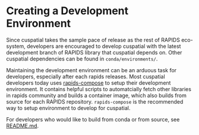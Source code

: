 # Creating a Development Environment

Since cuspatial takes the sample pace of release as the rest of RAPIDS eco-system,
developers are encouraged to develop cuspatial with the latest development branch of RAPIDS library that cuspatial depends on.
Other cuspatial dependencies can be found in `conda/environments/`.

Maintaining the development environment can be an arduous task for developers,
especially after each rapids releases.
Most cuspatial developers today uses [rapids-compose](https://github.com/trxcllnt/rapids-compose) to setup their development environment.
It contains helpful scripts to automatcially fetch other libraries in rapids community and builds a container image,
which also builds from source for each RAPIDS repository.
`rapids-compose` is the recommended way to setup environment to develop for cuspatial.

For developers who would like to build from conda or from source,
see [README.md](https://github.com/rapidsai/cuspatial/blob/main/README.md).
